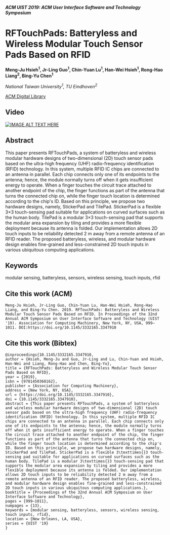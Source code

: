 
___ACM UIST 2019: ACM User Interface Software and Technology Symposium___

# RFTouchPads: Batteryless and Wireless Modular Touch Sensor Pads Based on RFID
__Meng-Ju Hsieh<sup>1</sup>, Jr-Ling Guo<sup>1</sup>, Chin-Yuan Lu<sup>1</sup>, Han-Wei Hsieh<sup>1</sup>, Rong-Hao Liang<sup>2</sup>, Bing-Yu Chen<sup>1</sup>__

_National Taiwan University<sup>1</sup>, TU Eindhoven<sup>2</sup>_

[ACM Digital Library](https://dl.acm.org/doi/abs/10.1145/3332165.3347910)

## Video
[![IMAGE ALT TEXT HERE](https://img.youtube.com/vi/4n0yRLGZ8Gk/0.jpg)](https://www.youtube.com/watch?v=4n0yRLGZ8Gk)

## Abstract
This paper presents RFTouchPads, a system of batteryless and wireless modular hardware designs of two-dimensional (2D) touch sensor pads based on the ultra-high frequency (UHF) radio-frequency identification (RFID) technology. In this system, multiple RFID IC chips are connected to an antenna in parallel. Each chip connects only one of its endpoints to the antenna; hence, the module normally turns off when it gets insufficient energy to operate. When a finger touches the circuit trace attached to another endpoint of the chip, the finger functions as part of the antenna that turns the connected chip on, while the finger touch location is determined according to the chip's ID. Based on this principle, we propose two hardware designs, namely, StickerPad and TilePad. StickerPad is a flexible 3×3 touch-sensing pad suitable for applications on curved surfaces such as the human body. TilePad is a modular 3×3 touch-sensing pad that supports the modular area expansion by tiling and provides a more flexible deployment because its antenna is folded. Our implementation allows 2D touch inputs to be reliability detected 2 m away from a remote antenna of an RFID reader. The proposed batteryless, wireless, and modular hardware design enables fine-grained and less-constrained 2D touch inputs in various ubiquitous computing applications.

## Keywords
modular sensing, batteryless, sensors, wireless sensing, touch inputs, rfid

## Cite this work (ACM)
```
Meng-Ju Hsieh, Jr-Ling Guo, Chin-Yuan Lu, Han-Wei Hsieh, Rong-Hao Liang, and Bing-Yu Chen. 2019. RFTouchPads: Batteryless and Wireless Modular Touch Sensor Pads Based on RFID. In Proceedings of the 32nd Annual ACM Symposium on User Interface Software and Technology (UIST '19). Association for Computing Machinery, New York, NY, USA, 999–1011. DOI:https://doi.org/10.1145/3332165.3347910

```

## Cite this work (Bibtex)
```
@inproceedings{10.1145/3332165.3347910,
author = {Hsieh, Meng-Ju and Guo, Jr-Ling and Lu, Chin-Yuan and Hsieh, Han-Wei and Liang, Rong-Hao and Chen, Bing-Yu},
title = {RFTouchPads: Batteryless and Wireless Modular Touch Sensor Pads Based on RFID},
year = {2019},
isbn = {9781450368162},
publisher = {Association for Computing Machinery},
address = {New York, NY, USA},
url = {https://doi.org/10.1145/3332165.3347910},
doi = {10.1145/3332165.3347910},
abstract = {This paper presents RFTouchPads, a system of batteryless and wireless modular hardware designs of two-dimensional (2D) touch sensor pads based on the ultra-high frequency (UHF) radio-frequency identification (RFID) technology. In this system, multiple RFID IC chips are connected to an antenna in parallel. Each chip connects only one of its endpoints to the antenna; hence, the module normally turns off when it gets insufficient energy to operate. When a finger touches the circuit trace attached to another endpoint of the chip, the finger functions as part of the antenna that turns the connected chip on, while the finger touch location is determined according to the chip's ID. Based on this principle, we propose two hardware designs, namely, StickerPad and TilePad. StickerPad is a flexible 3\texttimes{}3 touch-sensing pad suitable for applications on curved surfaces such as the human body. TilePad is a modular 3\texttimes{}3 touch-sensing pad that supports the modular area expansion by tiling and provides a more flexible deployment because its antenna is folded. Our implementation allows 2D touch inputs to be reliability detected 2 m away from a remote antenna of an RFID reader. The proposed batteryless, wireless, and modular hardware design enables fine-grained and less-constrained 2D touch inputs in various ubiquitous computing applications.},
booktitle = {Proceedings of the 32nd Annual ACM Symposium on User Interface Software and Technology},
pages = {999–1011},
numpages = {13},
keywords = {modular sensing, batteryless, sensors, wireless sensing, touch inputs, rfid},
location = {New Orleans, LA, USA},
series = {UIST '19}
}
```